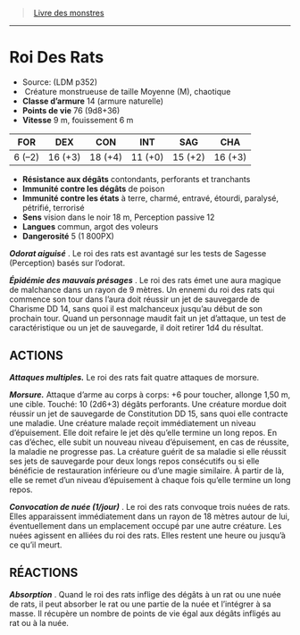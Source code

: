 ﻿> [Livre des monstres](tome_of_beasts.md)

---

# Roi Des Rats

- Source: (LDM p352)
-  Créature monstrueuse de taille Moyenne (M), chaotique
- **Classe d’armure** 14 (armure naturelle)
- **Points de vie** 76 (9d8+36)
- **Vitesse** 9 m, fouissement 6 m

|FOR|DEX|CON|INT|SAG|CHA|
|---|---|---|---|---|---|
|6 (–2)|16 (+3)|18 (+4)|11 (+0)|15 (+2)|16 (+3)|

- **Résistance aux dégâts** contondants, perforants et tranchants
- **Immunité contre les dégâts** de poison
- **Immunité contre les états** à terre, charmé, entravé, étourdi, paralysé, pétrifié, terrorisé
- **Sens** vision dans le noir 18 m, Perception passive 12
- **Langues** commun, argot des voleurs
- **Dangerosité** 5 (1 800PX)

**_Odorat aiguisé_** . Le roi des rats est avantagé sur les tests de Sagesse (Perception) basés sur l’odorat.

**_Épidémie des mauvais présages_** . Le roi des rats émet une aura magique de malchance dans un rayon de 9 mètres. Un ennemi du roi des rats qui commence son tour dans l’aura doit réussir un jet de sauvegarde de Charisme DD 14, sans quoi il est malchanceux jusqu’au début de son prochain tour. Quand un personnage maudit fait un jet d’attaque, un test de caractéristique ou un jet de sauvegarde, il doit retirer 1d4 du résultat.

## ACTIONS

**_Attaques multiples._** Le roi des rats fait quatre attaques de morsure.

**_Morsure._** Attaque d’arme au corps à corps: +6 pour toucher, allonge 1,50 m, une cible. Touché: 10 (2d6+3) dégâts perforants. Une créature mordue doit réussir un jet de sauvegarde de Constitution DD 15, sans quoi elle contracte une maladie. Une créature malade reçoit immédiatement un niveau d’épuisement. Elle doit refaire le jet dès qu’elle termine un long repos. En cas d’échec, elle subit un nouveau niveau d’épuisement, en cas de réussite, la maladie ne progresse pas. La créature guérit de sa maladie si elle réussit ses jets de sauvegarde pour deux longs repos consécutifs ou si elle bénéficie de restauration inférieure ou d’une magie similaire. À partir de là, elle se remet d’un niveau d’épuisement à chaque fois qu’elle termine un long repos.

**_Convocation de nuée (1/jour)_** . Le roi des rats convoque trois nuées de rats. Elles apparaissent immédiatement dans un rayon de 18 mètres autour de lui, éventuellement dans un emplacement occupé par une autre créature. Les nuées agissent en alliées du roi des rats. Elles restent une heure ou jusqu’à ce qu’il meurt.

## RÉACTIONS

**_Absorption_** . Quand le roi des rats inflige des dégâts à un rat ou une nuée de rats, il peut absorber le rat ou une partie de la nuée et l’intégrer à sa masse. Il récupère un nombre de points de vie égal aux dégâts infligés au rat ou à la nuée.


